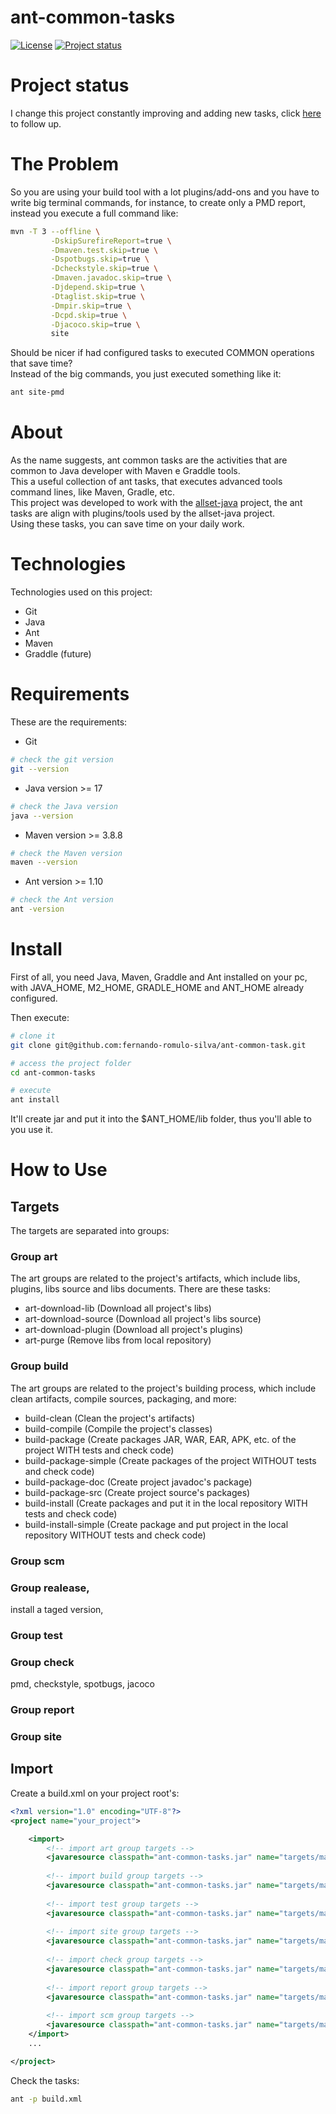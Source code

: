 # ant-common-tasks

[![License](https://img.shields.io/badge/License-Apache%202.0-blue.svg)](https://opensource.org/licenses/Apache-2.0)
[![Project status](https://img.shields.io/badge/Project%20status-Maintenance-orange.svg)](https://img.shields.io/badge/Project%20status-Maintenance-orange.svg)

# Project status

I change this project constantly improving and adding new tasks, click [here](docs/STATUS.md) to follow up.

# The Problem

So you are using your build tool with a lot plugins/add-ons and you have to write big terminal commands, for instance, to create only a PMD report, instead you execute a full command like:

```bash
mvn -T 3 --offline \
         -DskipSurefireReport=true \
         -Dmaven.test.skip=true \
         -Dspotbugs.skip=true \
         -Dcheckstyle.skip=true \
         -Dmaven.javadoc.skip=true \
         -Djdepend.skip=true \
         -Dtaglist.skip=true \
         -Dmpir.skip=true \
         -Dcpd.skip=true \
         -Djacoco.skip=true \
         site
```

Should be nicer if had configured tasks to executed COMMON operations that save time? <br />
Instead of the big commands, you just executed something like it:

```bash
ant site-pmd
```

# About

As the name suggests, ant common tasks are the activities that are common to Java developer with Maven e Graddle tools. <br />
This a useful collection of ant tasks, that executes advanced tools command lines, like Maven, Gradle, etc. <br />
This project was developed to work with the [allset-java](https://github.com/fernando-romulo-silva/allset-java) project, the ant tasks are align with plugins/tools used by the allset-java project. <br />
Using these tasks, you can save time on your daily work.

# Technologies

Technologies used on this project:

- Git
- Java
- Ant
- Maven
- Graddle (future)

# Requirements

These are the requirements:

- Git

```bash
# check the git version
git --version
```

- Java version >= 17 

```bash
# check the Java version
java --version
```

- Maven version >= 3.8.8

```bash
# check the Maven version
maven --version
```

- Ant version >= 1.10

```bash
# check the Ant version
ant -version
```

# Install

First of all, you need Java, Maven, Graddle and Ant installed on your pc, with JAVA_HOME, M2_HOME, GRADLE_HOME and ANT_HOME already configured. <br />

Then execute:

```bash
# clone it
git clone git@github.com:fernando-romulo-silva/ant-common-task.git

# access the project folder
cd ant-common-tasks

# execute
ant install
```
It'll create jar and put it into the $ANT_HOME/lib folder, thus you'll able to you use it.

# How to Use

## Targets

The targets are separated into groups:

### Group art

The art groups are related to the project's artifacts, which include libs, plugins, libs source and libs documents.
There are these tasks:

- art-download-lib (Download all project's libs)
- art-download-source (Download all project's libs source)
- art-download-plugin (Download all project's plugins)
- art-purge (Remove libs from local repository)

### Group build

The art groups are related to the project's building process, which include clean artifacts, compile sources, packaging, and more:

- build-clean (Clean the project's artifacts)
- build-compile (Compile the project's classes)
- build-package (Create packages JAR, WAR, EAR, APK, etc. of the project WITH tests and check code) 
- build-package-simple (Create packages of the project WITHOUT tests and check code)
- build-package-doc (Create project javadoc's package)
- build-package-src (Create project source's packages)
- build-install (Create packages and put it in the local repository WITH tests and check code)
- build-install-simple (Create package and put project in the local repository WITHOUT tests and check 
code)

### Group scm 

### Group realease, 
install a taged version,

### Group test

### Group check 

pmd, checkstyle, spotbugs, jacoco

### Group report

### Group site

## Import

Create a build.xml on your project root's:

```xml
<?xml version="1.0" encoding="UTF-8"?>
<project name="your_project">

	<import>
		<!-- import art group targets -->
		<javaresource classpath="ant-common-tasks.jar" name="targets/maven/maven-art.xml" />
		
		<!-- import build group targets -->
		<javaresource classpath="ant-common-tasks.jar" name="targets/maven/maven-build.xml" />
		
		<!-- import test group targets -->
		<javaresource classpath="ant-common-tasks.jar" name="targets/maven/maven-test.xml" />
		
		<!-- import site group targets -->
		<javaresource classpath="ant-common-tasks.jar" name="targets/maven/maven-site.xml" />
		
		<!-- import check group targets -->
		<javaresource classpath="ant-common-tasks.jar" name="targets/maven/maven-check.xml" />
		
		<!-- import report group targets -->
		<javaresource classpath="ant-common-tasks.jar" name="targets/maven/maven-report.xml" />
		
		<!-- import scm group targets -->
		<javaresource classpath="ant-common-tasks.jar" name="targets/maven/maven-scm.xml" />			
	</import>
	...

</project>
```

Check the tasks:

```bash
ant -p build.xml
```
